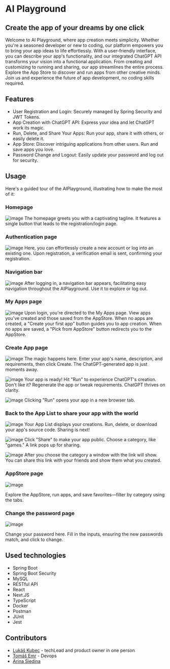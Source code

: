 # AI Playground
## Create the app of your dreams by one click

Welcome to AI Playground, where app creation meets simplicity. Whether you're a seasoned developer or new to coding, our platform empowers you to bring your app ideas to life effortlessly. With a user-friendly interface, you can describe your app's functionality, and our integrated ChatGPT API transforms your vision into a functional application. From creating and customizing to running and sharing, our app streamlines the entire process. Explore the App Store to discover and run apps from other creative minds. Join us and experience the future of app development, no coding skills required.

## Features

- User Registration and Login: Securely managed by Spring Security and JWT Tokens.
- App Creation with ChatGPT API: Express your idea and let ChatGPT work its magic.
- Run, Delete, and Share Your Apps: Run your app, share it with others, or easily delete it.
- App Store: Discover intriguing applications from other users. Run and save apps you love.
- Password Change and Logout: Easily update your password and log out for security.


## Usage
Here's a guided tour of the AIPlayground, illustrating how to make the most of it:

### Homepage
![image](https://github.com/OrynaSiedina/AIplayground/assets/146128335/e5079fa7-2ccc-4cf1-8e70-773951c97078)
The homepage greets you with a captivating tagline. It features a single button that leads to the registration/login page.

### Authentication page
![image](https://github.com/OrynaSiedina/AIplayground/assets/146128335/f6ce4ec0-7f11-498d-89e9-a9256dc4aa1c)
Here, you can effortlessly create a new account or log into an existing one. Upon registration, a verification email is sent, confirming your registration.

### Navigation bar
![image](https://github.com/OrynaSiedina/AIplayground/assets/146128335/f1116adb-7466-401b-9ca6-cde9edc0452a)
After logging in, a navigation bar appears, facilitating easy navigation throughout the AIPlayground. Use it to explore or log out.

### My Apps page
![image](https://github.com/OrynaSiedina/AIplayground/assets/146128335/7db60f38-c7f8-4a53-8f9f-59d112ac634f)
Upon login, you're directed to the My Apps page. View apps you've created and those saved from the AppStore. When no apps are created, a "Create your first app" button guides you to app creation. When no apps are saved, a "Pick from AppStore" button redirects you to the AppStore.

### Create App page
![image](https://github.com/OrynaSiedina/AIplayground/assets/146128335/faf9bb45-a709-4231-b326-dfd6857920e7)
The magic happens here. Enter your app's name, description, and requirements, then click Create. The ChatGPT-generated app is just moments away.

![image](https://github.com/OrynaSiedina/AIplayground/assets/146128335/77602f16-c8bf-46a8-afb5-7d69293dcc1b)
Your app is ready! Hit "Run" to experience ChatGPT's creation. Don't like it? Regenerate the app or tweak requirements. ChatGPT thrives on clarity.

![image](https://github.com/OrynaSiedina/AIplayground/assets/146128335/ff4384d4-b58f-461b-88be-973a02992787)
Clicking "Run" opens your app in a new browser tab.

### Back to the App List to share your app with the world

![image](https://github.com/OrynaSiedina/AIplayground/assets/146128335/14a9af67-b119-42d5-b591-00404412aab3)
Your App List displays your creations. Run, delete, or download your app's source code. Sharing is next!

![image](https://github.com/OrynaSiedina/AIplayground/assets/146128335/048a194b-3ca0-48fc-9d15-138492ac30b6)
Click "Share" to make your app public. Choose a category, like "games." A link pops up for sharing.

![image](https://github.com/OrynaSiedina/AIplayground/assets/146128335/052ec5ff-686a-4ccd-8e6e-5acca4666ef8)
After you choose the category a window with the link will show. You can share this link with your friends and show them what you created.

### AppStore page
![image](https://github.com/OrynaSiedina/AIplayground/assets/146128335/4680f233-cfe4-4925-b3c9-ca5dac86a683)

Explore the AppStore, run apps, and save favorites—filter by category using the tabs.

### Change the password page
![image](https://github.com/OrynaSiedina/AIplayground/assets/146128335/00271ca7-197c-470a-897c-9f284890ced1)

Change your password here. Fill in the inputs, ensuring the new passwords match, and click to change.

## Used technologies
- Spring Boot
- Spring Boot Security
- MySQL
- RESTful API
- React
- Next.JS
- TypeScript
- Docker
- Postman
- JUnit
- Jest


## Contributors
- [Lukáš Kubec](https://www.linkedin.com/in/lukas-kubec/) - techLead and product owner in one person
- [Tomáš Emr](https://www.linkedin.com/in/tom%C3%A1%C5%A1-emr-8q5w2e0/) - Devops
- [Arina Siedina](https://www.linkedin.com/in/siedina-oryna-43a539286/) 








